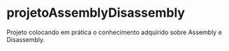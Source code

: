 # projetoAssemblyDisassembly
Projeto colocando em prática o conhecimento adquirido sobre Assembly e Disassembly.
